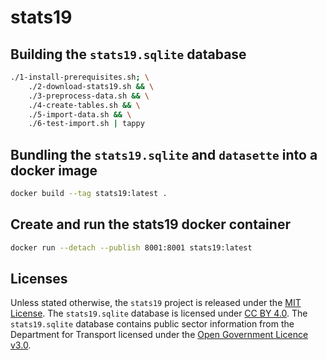 # stats19

## Building the `stats19.sqlite` database

```sh
./1-install-prerequisites.sh; \
    ./2-download-stats19.sh && \
    ./3-preprocess-data.sh && \
    ./4-create-tables.sh && \
    ./5-import-data.sh && \
    ./6-test-import.sh | tappy
```

## Bundling the `stats19.sqlite` and `datasette` into a docker image

```sh
docker build --tag stats19:latest .
```

## Create and run the stats19 docker container

```sh
docker run --detach --publish 8001:8001 stats19:latest
```

## Licenses

Unless stated otherwise, the `stats19` project is released under the
[MIT License](LICENSE.txt). The `stats19.sqlite` database is licensed
under [CC BY 4.0](CC-BY-4.0.md). The `stats19.sqlite` database contains
public sector information from the Department for Transport licensed
under the [Open Government Licence v3.0](OGL-3.0.md).
